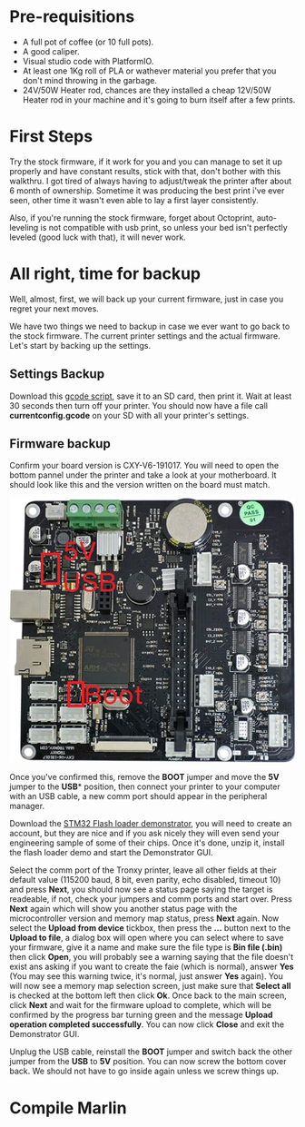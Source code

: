 # Pre-requisitions
- A full pot of coffee (or 10 full pots).
- A good caliper.
- Visual studio code with PlatformIO.
- At least one 1Kg roll of PLA or wathever material you prefer that you don't mind throwing in the garbage.
- 24V/50W Heater rod, chances are they installed a cheap 12V/50W Heater rod in your machine and it's going to burn itself after a few prints.

# First Steps
Try the stock firmware, if it work for you and you can manage to set it up properly and have constant results, stick with that, don't bother with this walkthru. I got tired of always having to adjust/tweak the printer after about 6 month of ownership. Sometime it was producing the best print i've ever seen, other time it wasn't even able to lay a first layer consistently.

Also, if you're running the stock firmware, forget about Octoprint, auto-leveling is not compatible with usb print, so unless your bed isn't perfectly leveled (good luck with that), it will never work.

# All right, time for backup
Well, almost, first, we will back up your current firmware, just in case you regret your next moves.

We have two things we need to backup in case we ever want to go back to the stock firmware. The current printer settings and the actual firmware. Let's start by backing up the settings.

## Settings Backup
Download this [gcode script](https://raw.githubusercontent.com/EddyBeaupre/Tronxy-XY2-Pro/main/gcode/savesettings.gcode), save it to an SD card, then print it. Wait at least 30 seconds then turn off your printer. You should now have a file call **currentconfig.gcode** on your SD with all your printer's settings.

## Firmware backup
Confirm your board version is CXY-V6-191017. You will need to open the bottom pannel under the printer and take a look at your motherboard. It should look like this and the version written on the board must match.

![CXY-V6-191017 Board](https://raw.githubusercontent.com/EddyBeaupre/Tronxy-XY2-Pro/main/images/tronxy%20CXY-V6-191017.png)

Once you've confirmed this, remove the **BOOT** jumper and move the **5V** jumper to the **USB*** position, then connect your printer to your computer with an USB cable, a new comm port should appear in the peripheral manager.

Download the  [STM32 Flash loader demonstrator](https://www.st.com/en/development-tools/flasher-stm32.html), you will need to create an account, but they are nice and if you ask nicely they will even send your engineering sample of some of their chips. Once it's done, unzip it, install the flash loader demo and start the Demonstrator GUI.

Select the comm port of the Tronxy printer, leave all other fields at their default value (115200 baud, 8 bit, even parity, echo disabled, timeout 10) and press **Next**, you should now see a status page saying the target is readeable, if not, check your jumpers and comm ports and start over. Press **Next** again which will show you another status page with the microcontroller version and memory map status, press **Next** again. Now select the **Upload from device** tickbox, then press the  **...** button next to the **Upload to file**, a dialog box will open where you can select where to save your firmware, give it a name and make sure the file type is **Bin file (.bin)** then click **Open**, you will probably see a warning saying that the file doesn't exist ans asking if you want to create the faie (which is normal), answer **Yes** (You may see this warning twice, it's normal, just answer **Yes** again). You will now see a memory map selection screen, just make sure that **Select all** is checked at the bottom left then click **Ok**. Once back to the main screen, click **Next** and wait for the firmware upload to complete, which will be confirmed by the progress bar turning green and the message **Upload operation completed successfully**. You can now click **Close** and exit the Demonstrator GUI.

Unplug the USB cable, reinstall the **BOOT** jumper and switch back the other jumper from the **USB** to **5V** position. You can now screw the bottom cover back. We should not have to go inside again unless we screw things up.

# Compile Marlin

